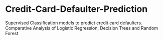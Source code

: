 # Credit-Card-Defaulter-Prediction
Supervised Classification models to predict credit card defaulters. Comparative Analysis of Logistic Regression, Decision Trees and Random Forest
